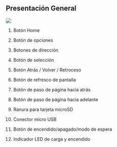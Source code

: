 ## Presentación General

![](http://static.energysistem.com/images/manuals/42505/564b215c2c096.jpg)

1. Botón Home
2. Botón de opciones
3. Botones de dirección
4. Botón de selección
5. Botón Atrás / Volver / Retroceso
6. Botón de refresco de pantalla
7. Botón de paso de página hacia atrás
8. Botón de paso de página hacia adelante

9. Ranura para tarjeta microSD
10. Conector micro USB
11. Botón de encendido/apagado/modo de espera
12. Indicador LED de carga y encendido
